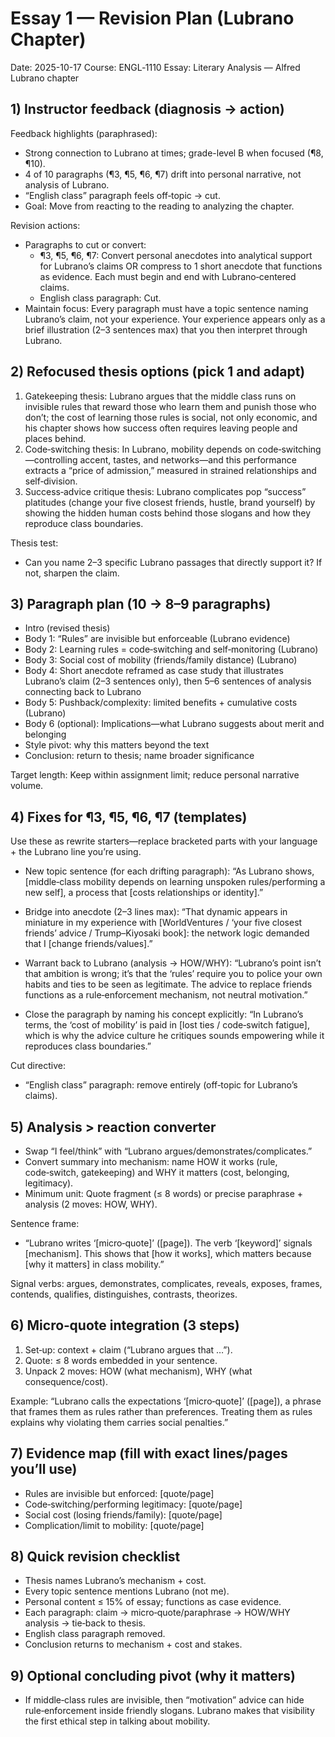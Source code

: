 # Essay 1 — Revision Plan (Lubrano Chapter)

Date: 2025-10-17
Course: ENGL‑1110
Essay: Literary Analysis — Alfred Lubrano chapter

## 1) Instructor feedback (diagnosis → action)
Feedback highlights (paraphrased):

- Strong connection to Lubrano at times; grade-level B when focused (¶8, ¶10).
- 4 of 10 paragraphs (¶3, ¶5, ¶6, ¶7) drift into personal narrative, not analysis of Lubrano.
- “English class” paragraph feels off‑topic → cut.
- Goal: Move from reacting to the reading to analyzing the chapter.

Revision actions:

- Paragraphs to cut or convert:
  - ¶3, ¶5, ¶6, ¶7: Convert personal anecdotes into analytical support for Lubrano’s claims OR compress to 1 short anecdote that functions as evidence. Each must begin and end with Lubrano‑centered claims.
  - English class paragraph: Cut.
- Maintain focus: Every paragraph must have a topic sentence naming Lubrano’s claim, not your experience. Your experience appears only as a brief illustration (2–3 sentences max) that you then interpret through Lubrano.

## 2) Refocused thesis options (pick 1 and adapt)

1) Gatekeeping thesis: Lubrano argues that the middle class runs on invisible rules that reward those who learn them and punish those who don’t; the cost of learning those rules is social, not only economic, and his chapter shows how success often requires leaving people and places behind.
2) Code‑switching thesis: In Lubrano, mobility depends on code‑switching—controlling accent, tastes, and networks—and this performance extracts a “price of admission,” measured in strained relationships and self‑division.
3) Success‑advice critique thesis: Lubrano complicates pop “success” platitudes (change your five closest friends, hustle, brand yourself) by showing the hidden human costs behind those slogans and how they reproduce class boundaries.

Thesis test:

- Can you name 2–3 specific Lubrano passages that directly support it? If not, sharpen the claim.

## 3) Paragraph plan (10 → 8–9 paragraphs)

- Intro (revised thesis)
- Body 1: “Rules” are invisible but enforceable (Lubrano evidence)
- Body 2: Learning rules = code‑switching and self‑monitoring (Lubrano)
- Body 3: Social cost of mobility (friends/family distance) (Lubrano)
- Body 4: Short anecdote reframed as case study that illustrates Lubrano’s claim (2–3 sentences only), then 5–6 sentences of analysis connecting back to Lubrano
- Body 5: Pushback/complexity: limited benefits + cumulative costs (Lubrano)
- Body 6 (optional): Implications—what Lubrano suggests about merit and belonging
- Style pivot: why this matters beyond the text
- Conclusion: return to thesis; name broader significance

Target length: Keep within assignment limit; reduce personal narrative volume.

## 4) Fixes for ¶3, ¶5, ¶6, ¶7 (templates)

Use these as rewrite starters—replace bracketed parts with your language + the Lubrano line you’re using.

- New topic sentence (for each drifting paragraph):
  “As Lubrano shows, [middle‑class mobility depends on learning unspoken rules/performing a new self], a process that [costs relationships or identity].”

- Bridge into anecdote (2–3 lines max):
  “That dynamic appears in miniature in my experience with [WorldVentures / ‘your five closest friends’ advice / Trump–Kiyosaki book]: the network logic demanded that I [change friends/values].”

- Warrant back to Lubrano (analysis → HOW/WHY):
  “Lubrano’s point isn’t that ambition is wrong; it’s that the ‘rules’ require you to police your own habits and ties to be seen as legitimate. The advice to replace friends functions as a rule‑enforcement mechanism, not neutral motivation.”

- Close the paragraph by naming his concept explicitly:
  “In Lubrano’s terms, the ‘cost of mobility’ is paid in [lost ties / code‑switch fatigue], which is why the advice culture he critiques sounds empowering while it reproduces class boundaries.”

Cut directive:

- “English class” paragraph: remove entirely (off‑topic for Lubrano’s claims).

## 5) Analysis > reaction converter

- Swap “I feel/think” with “Lubrano argues/demonstrates/complicates.”
- Convert summary into mechanism: name HOW it works (rule, code‑switch, gatekeeping) and WHY it matters (cost, belonging, legitimacy).
- Minimum unit: Quote fragment (≤ 8 words) or precise paraphrase + analysis (2 moves: HOW, WHY).

Sentence frame:

- “Lubrano writes ‘[micro‑quote]’ ([page]). The verb ‘[keyword]’ signals [mechanism]. This shows that [how it works], which matters because [why it matters] in class mobility.”

Signal verbs: argues, demonstrates, complicates, reveals, exposes, frames, contends, qualifies, distinguishes, contrasts, theorizes.

## 6) Micro‑quote integration (3 steps)

1) Set‑up: context + claim (“Lubrano argues that …”).
2) Quote: ≤ 8 words embedded in your sentence.
3) Unpack 2 moves: HOW (what mechanism), WHY (what consequence/cost).

Example:
“Lubrano calls the expectations ‘[micro‑quote]’ ([page]), a phrase that frames them as rules rather than preferences. Treating them as rules explains why violating them carries social penalties.”

## 7) Evidence map (fill with exact lines/pages you’ll use)

- Rules are invisible but enforced: [quote/page]
- Code‑switching/performing legitimacy: [quote/page]
- Social cost (losing friends/family): [quote/page]
- Complication/limit to mobility: [quote/page]

## 8) Quick revision checklist

- Thesis names Lubrano’s mechanism + cost.
- Every topic sentence mentions Lubrano (not me).
- Personal content ≤ 15% of essay; functions as case evidence.
- Each paragraph: claim → micro‑quote/paraphrase → HOW/WHY analysis → tie‑back to thesis.
- English class paragraph removed.
- Conclusion returns to mechanism + cost and stakes.

## 9) Optional concluding pivot (why it matters)

- If middle‑class rules are invisible, then “motivation” advice can hide rule‑enforcement inside friendly slogans. Lubrano makes that visibility the first ethical step in talking about mobility.
